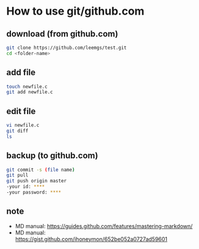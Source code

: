 
# How to use git/github.com

## download (from github.com)
```bash
git clone https://github.com/leemgs/test.git
cd <folder-name>
```

## add file
```bash
touch newfile.c
git add newfile.c
```

## edit file
```bash
vi newfile.c
git diff
ls 
```

## backup (to github.com)
```bash
git commit -s (file name)
git pull
git push origin master
-your id: ****
-your password: ****
```


## note
- MD manual: https://guides.github.com/features/mastering-markdown/
- MD manual: https://gist.github.com/ihoneymon/652be052a0727ad59601

 
